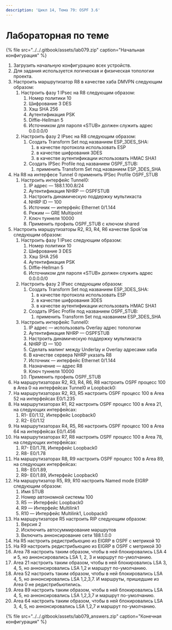 ```yaml
---
description: 'Цикл 14, Тема 79: OSPF 3.6'
---
```


# Лабораторная по теме

{% file src="../../.gitbook/assets/lab079.zip" caption="Начальная конфигурация" %}

1. Загрузить начальную конфигурацию всех устройств.
2. Для задания используется логическая и физическая топологии проекта.
3. Настроить маршрутизатор R8 в качестве хаба DMVPN следующим образом:
   1. Настроить фазу 1 IPsec на R8 следующим образом:
      1. Номер политики 10
      2. Шифрование 3 DES
      3. Хэш SHA 256
      4. Аутентификация PSK
      5. Diffie-Hellman 5
      6. Источником для пароля «STUB» должен служить адрес 0.0.0.0/0
   2. Настроить фазу 2 IPsec на R8 следующим образом:
      1. Создать Transform Set под названием ESP\_3DES\_SHA:
         1. в качестве протокола использовать ESP
         2. в качестве шифрования 3DES
         3. в качестве аутентификации использовать HMAC SHA1
      2. Создать IPSec Profile под названием OSPF\_STUB:
         1. применить Transform Set под названием ESP\_3DES\_SHA
4. На R8 на интерфесе Tunnel 0 применить IPSec Profile OSPF\_STUB
   1. Настроить интерфейс Tunnel0:
      1. IP адрес — 188.1.100.8/24
      2. Аутентификация NHRP — OSPFSTUB
      3. Настроить динамическую поддержку мультикаста
      4. NHRP ID — 100
      5. Источник — интерфейс Ethernet 0/1.144
      6. Режим — GRE Multipoint
      7. Ключ туннеля 10000
      8. Применить профиль OSPF\_STUB с ключом shared
5. Настроить маршрутизаторы R2, R3, R4, R6 качеcтве Spok’ов следующим образом:
   1. Настроить фазу 1 IPsec следующим образом:
      1. Номер политики 10
      2. Шифрование 3 DES
      3. Хэш SHA 256
      4. Аутентификация PSK
      5. Diffie-Hellman 5
      6. Источником для пароля «STUB» должен служить адрес 0.0.0.0/0
   2. Настроить фазу 2 IPsec следующим образом:
      1. Создать Transform Set под названием ESP\_3DES\_SHA:
         1. в качестве протокола использовать ESP
         2. в качестве шифрования 3DES
         3. в качестве аутентификации использовать HMAC SHA1
      2. Создать IPSec Profile под названием OSPF\_STUB:
         1. применить Transform Set под названием ESP\_3DES\_SHA
   3. Настроить интерфейс Tunnel0:
      1. IP адрес — использовать Overlay адрес топологии
      2. Аутентификация NHRP — OSPFSTUB
      3. Настроить динамическую поддержку мультикаста
      4. NHRP ID — 100
      5. Сделать мапинг между Underlay и Overlay адресами хаба
      6. В качестве сервера NHRP указать R8
      7. Источник — интерфейс Ethernet 0/1.144
      8. Назначение — адрес R8
      9. Ключ туннеля 10000
      10. Применить профиль OSPF\_STUB
6. На маршрутизаторах R2, R3, R4, R6, R8 настроить OSPF процесс 100 в Аrea 0 на интерфейсах Tunnel0 и Loopback0:
7. На маршрутизаторах R2, R3, R5 настроить OSPF процесс 100 в Аrea 52 на интерфейсах E0/1.235
8. На маршрутизаторах R1, R2 настроить OSPF процесс 100 в Аrea 21, на следующих интерфейсах:
   1. R1- E0/1.12, Интерфейс Loopback0
   2. R2- E0/1.12
9. На маршрутизаторах R4, R5, R6 настроить OSPF процесс 100 в Аrea 64 на интерфейсах E0/1.456
10. На маршрутизаторах R7, R8 настроить OSPF процесс 100 в Аrea 78, на следующих интерфейсах:
    1. R7- E0/1.78, Интерфейс Loopback0
    2. R8- E0/1.78
11. На маршрутизаторах R8, R9 настроить OSPF процесс 100 в Аrea 89, на следующих интерфейсах:
    1. R8- E0/1.89,
    2. R9- E0/1.89, Интерфейс Loopback0
12. На маршрутизатор R5, R9, R10 настроить Named mode EIGRP следующим образом:
    1. Имя STUB
    2. Номер автономной системы 100
    3. R5 — Интерфейс Loopback0
    4. R9 — Интерфейс Multilink1
    5. R10 — Интерфейс Multilink1, Loobpack0
13. На маршрутизаторе R5 настроить RIP следующим образом:
    1. Версия 2
    2. Исключить автосуммирование маршрутов
    3. Включить аннонсирование сети 188.1.0.0
14. На R5 настроить редистрибьюцию из EIGRP в OSPF с метрикой 10
15. На R9 настроить редистрибьюцию из EIGRP в OSPF c метрикой 30
16. Area 78 настроить таким образом, чтобы в ней блокировались LSA 4 и 5, но аннонсировались LSA 1, 2, 3 и маршрут по-умолчанию.
17. Area 21 настроить таким образом, чтобы в ней блокировались LSA 3, 4, 5, но аннонсировались LSA 1,2 и маршрут по-умолчанию.
18. Area 52 настроить таким образом, чтобы в ней блокировались LSA 4, 5, но аннонсировались LSA 1,2,3,7. И маршруты, пришедшие из Area 0 не редистрибьютились.
19. Area 89 настроить таким образом, чтобы в ней блокировались LSA 4, 5, но аннонсировались LSA 1,2,3,7 и маршрут по-умолчанию.
20. Area 64 настроить таким образом, чтобы в ней блокировались LSA 3, 4, 5, но аннонсировались LSA 1,2,7 и маршрут по-умолчанию.

{% file src="../../.gitbook/assets/lab079\_answers.zip" caption="Конечная конфигурация" %}

